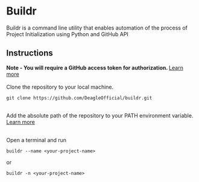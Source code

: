 # Buildr
Buildr is a command line utility that enables automation of the process of Project Initialization using Python and GitHub API

## Instructions 

<b>Note - You will require a GitHub access token for authorization. </b> [Learn more](https://docs.github.com/en/github/authenticating-to-github/keeping-your-account-and-data-secure/creating-a-personal-access-token)<br><br>
Clone the repository to your local machine. 
```shell
git clone https://github.com/DeagleOfficial/buildr.git
```
<br>Add the absolute path of the repository to your PATH environment variable.<br>
[Learn more](https://stackoverflow.com/questions/44272416/how-to-add-a-folder-to-path-environment-variable-in-windows-10-with-screensho) <br><br>

Open a terminal and run
```shell
buildr --name <your-project-name>
```

or

```shell
buildr -n <your-project-name>
```
